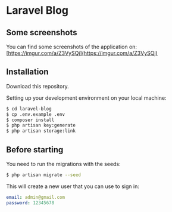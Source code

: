 # Laravel Blog

## Some screenshots

You can find some screenshots of the application on: [https://imgur.com/a/Z3VySQj](https://imgur.com/a/Z3VySQj)

## Installation

Download this repository.

Setting up your development environment on your local machine:
```bash
$ cd laravel-blog
$ cp .env.example .env
$ composer install
$ php artisan key:generate
$ php artisan storage:link
```

## Before starting
You need to run the migrations with the seeds:
```bash
$ php artisan migrate --seed
```

This will create a new user that you can use to sign in:
```yml
email: admin@gmail.com
password: 12345678
```
